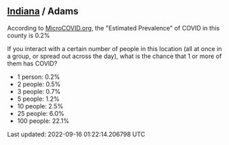 
## [Indiana](/united-states/indiana) / Adams

According to [MicroCOVID.org](http://microcovid.org),
the "Estimated Prevalence" of COVID in this county is 0.2%

If you interact with a certain number of people in this location
(all at once in a group, or spread out across the day), what is the chance that
1 or more of them has COVID?

- 1 person: 0.2%
- 2 people: 0.5%
- 3 people: 0.7%
- 5 people: 1.2%
- 10 people: 2.5%
- 25 people: 6.0%
- 100 people: 22.1%

Last updated: 2022-09-16 01:22:14.206798 UTC
